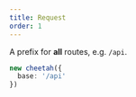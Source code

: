 ```yaml
---
title: Request
order: 1
---
```


A prefix for **all** routes, e.g. `/api`.

```ts
new cheetah({
  base: '/api'
})
```
